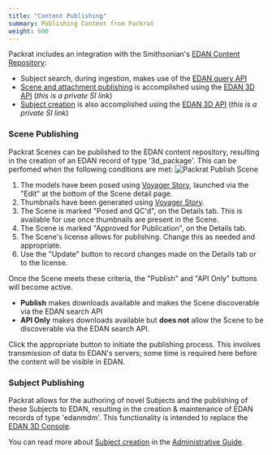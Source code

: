 ```yaml
---
title: "Content Publishing"
summary: Publishing Content from Packrat
weight: 600
---
```


Packrat includes an integration with the Smithsonian's [EDAN Content Repository](http://edan.si.edu/openaccess/docs/):
* Subject search, during ingestion, makes use of the [EDAN query API](http://edan.si.edu/openaccess/apidocs/)
* [Scene and attachment publishing](#scene-publishing) is accomplished using the [EDAN 3D API](http://dev.3d.api.si.edu/apidocs/) (*this is a private SI link*)
* [Subject creation](../../admin#subjects) is also accomplished using the [EDAN 3D API](http://dev.3d.api.si.edu/apidocs/) (*this is a private SI link*)

### Scene Publishing
Packrat Scenes can be published to the EDAN content repository, resulting in the creation of an EDAN record of type '3d_package'. This can be perfomed when the following conditions are met:
![Packrat Publish Scene](/dpo-packrat/images/packrat-publish-scene.png "Packrat Publish Scene")   
1. The models have been posed using [Voyager Story](../voyager#pose), launched via the "Edit" at the bottom of the Scene detail page.
2. Thumbnails have been generated using [Voyager Story](../voyager#capture).
3. The Scene is marked "Posed and QC'd", on the Details tab. This is available for use once thumbnails are present in the Scene.
4. The Scene is marked "Approved for Publication", on the Details tab.
5. The Scene's license allows for publishing. Change this as needed and appropriate.
6. Use the "Update" button to record changes made on the Details tab or to the license.

Once the Scene meets these criteria, the "Publish" and "API Only" buttons will become active.
* **Publish** makes downloads available and makes the Scene discoverable via the EDAN search API
* **API Only** makes downloads available but **does not** allow the Scene to be discoverable via the EDAN search API.

Click the appropriate button to initiate the publishing process. This involves transmission of data to EDAN's servers; some time is required here before the content will be visible in EDAN.

### Subject Publishing
Packrat allows for the authoring of novel Subjects and the publishing of these Subjects to EDAN, resulting in the creation & maintenance of EDAN records of type 'edanmdm'. This functionality is intended to replace the [EDAN 3D Console](http://dev.3d.api.si.edu/prod/console/home). 

You can read more about [Subject creation](../../admin#subjects) in the [Administrative Guide](../../admin).
